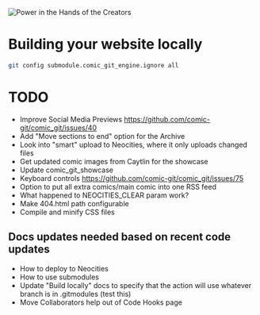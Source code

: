 ![Power in the Hands of the Creators](https://github.com/ryanvilbrandt/comic_git/raw/docs/docs/img/comic_git_small.png)

# Building your website locally

```bash
git config submodule.comic_git_engine.ignore all
```

# TODO

* Improve Social Media Previews https://github.com/comic-git/comic_git/issues/40
* Add "Move sections to end" option for the Archive
* Look into "smart" upload to Neocities, where it only uploads changed files
* Get updated comic images from Caytlin for the showcase
* Update comic_git_showcase
* Keyboard controls https://github.com/comic-git/comic_git/issues/75
* Option to put all extra comics/main comic into one RSS feed
* What happened to NEOCITIES_CLEAR param work?
* Make 404.html path configurable
* Compile and minify CSS files

## Docs updates needed based on recent code updates

* How to deploy to Neocities
* How to use submodules
* Update "Build locally" docs to specify that the action will use whatever branch is in .gitmodules (test this)
* Move Collaborators help out of Code Hooks page